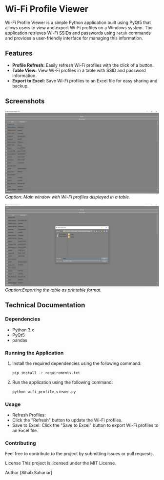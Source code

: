 # Wi-Fi Profile Viewer

Wi-Fi Profile Viewer is a simple Python application built using PyQt5 that allows users to view and export Wi-Fi profiles on a Windows system. The application retrieves Wi-Fi SSIDs and passwords using `netsh` commands and provides a user-friendly interface for managing this information.

## Features

- **Profile Refresh:** Easily refresh Wi-Fi profiles with the click of a button.
- **Table View:** View Wi-Fi profiles in a table with SSID and password information.
- **Export to Excel:** Save Wi-Fi profiles to an Excel file for easy sharing and backup.

## Screenshots

![Screenshot 1](screenshots/gui.png)
*Caption: Main window with Wi-Fi profiles displayed in a table.*

![Screenshot 2](screenshots/result_generation.png)
*Caption:Exporting the table as printable format.*

## Technical Documentation

### Dependencies

- Python 3.x
- PyQt5
- pandas

### Running the Application

1. Install the required dependencies using the following command:
   ```bash
   pip install -r requirements.txt
2. Run the application using the following command:
   ```bash
   python wifi_profile_viewer.py
   
### Usage
- Refresh Profiles:
- Click the "Refresh" button to update the Wi-Fi profiles.
- Save to Excel: Click the "Save to Excel" button to export Wi-Fi profiles to an Excel file.
  
### Contributing
Feel free to contribute to the project by submitting issues or pull requests.

License
This project is licensed under the MIT License.

Author
[Sihab Sahariar]

